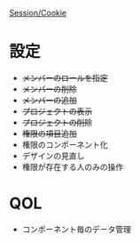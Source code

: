[Session/Cookie](https://v0.dev/chat/5HU9AMDcISA)

# 設定
- ~~メンバーのロールを指定~~
- ~~メンバーの削除~~
- ~~メンバーの追加~~
- ~~プロジェクトの表示~~
- ~~プロジェクトの削除~~
- ~~権限の項目追加~~
- 権限のコンポーネント化
- デザインの見直し
- 権限が存在する人のみの操作

# QOL
- コンポーネント毎のデータ管理